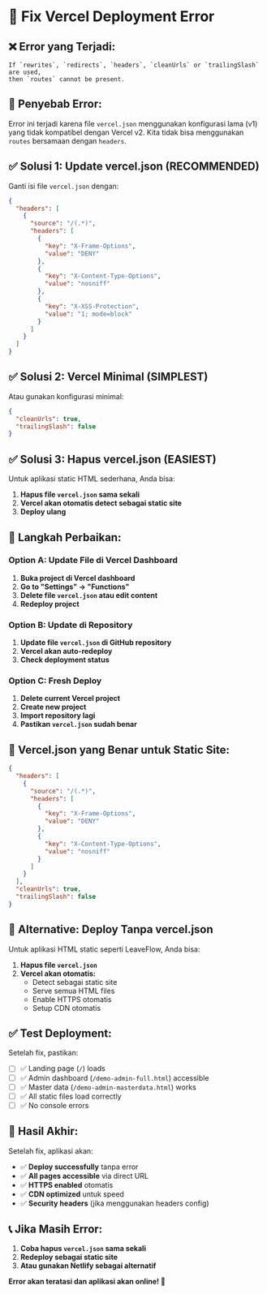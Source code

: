 # 🔧 Fix Vercel Deployment Error

## ❌ **Error yang Terjadi:**
```
If `rewrites`, `redirects`, `headers`, `cleanUrls` or `trailingSlash` are used, 
then `routes` cannot be present.
```

## 🎯 **Penyebab Error:**
Error ini terjadi karena file `vercel.json` menggunakan konfigurasi lama (v1) yang tidak kompatibel dengan Vercel v2. Kita tidak bisa menggunakan `routes` bersamaan dengan `headers`.

## ✅ **Solusi 1: Update vercel.json (RECOMMENDED)**

Ganti isi file `vercel.json` dengan:

```json
{
  "headers": [
    {
      "source": "/(.*)",
      "headers": [
        {
          "key": "X-Frame-Options",
          "value": "DENY"
        },
        {
          "key": "X-Content-Type-Options",
          "value": "nosniff"
        },
        {
          "key": "X-XSS-Protection",
          "value": "1; mode=block"
        }
      ]
    }
  ]
}
```

## ✅ **Solusi 2: Vercel Minimal (SIMPLEST)**

Atau gunakan konfigurasi minimal:

```json
{
  "cleanUrls": true,
  "trailingSlash": false
}
```

## ✅ **Solusi 3: Hapus vercel.json (EASIEST)**

Untuk aplikasi static HTML sederhana, Anda bisa:
1. **Hapus file `vercel.json` sama sekali**
2. **Vercel akan otomatis detect sebagai static site**
3. **Deploy ulang**

## 🚀 **Langkah Perbaikan:**

### **Option A: Update File di Vercel Dashboard**
1. **Buka project di Vercel dashboard**
2. **Go to "Settings" → "Functions"**
3. **Delete file `vercel.json` atau edit content**
4. **Redeploy project**

### **Option B: Update di Repository**
1. **Update file `vercel.json` di GitHub repository**
2. **Vercel akan auto-redeploy**
3. **Check deployment status**

### **Option C: Fresh Deploy**
1. **Delete current Vercel project**
2. **Create new project**
3. **Import repository lagi**
4. **Pastikan `vercel.json` sudah benar**

## 🎯 **Vercel.json yang Benar untuk Static Site:**

```json
{
  "headers": [
    {
      "source": "/(.*)",
      "headers": [
        {
          "key": "X-Frame-Options",
          "value": "DENY"
        },
        {
          "key": "X-Content-Type-Options",
          "value": "nosniff"
        }
      ]
    }
  ],
  "cleanUrls": true,
  "trailingSlash": false
}
```

## 🔄 **Alternative: Deploy Tanpa vercel.json**

Untuk aplikasi HTML static seperti LeaveFlow, Anda bisa:

1. **Hapus file `vercel.json`**
2. **Vercel akan otomatis:**
   - Detect sebagai static site
   - Serve semua HTML files
   - Enable HTTPS otomatis
   - Setup CDN otomatis

## ✅ **Test Deployment:**

Setelah fix, pastikan:
- [ ] ✅ Landing page (`/`) loads
- [ ] ✅ Admin dashboard (`/demo-admin-full.html`) accessible
- [ ] ✅ Master data (`/demo-admin-masterdata.html`) works
- [ ] ✅ All static files load correctly
- [ ] ✅ No console errors

## 🎉 **Hasil Akhir:**

Setelah fix, aplikasi akan:
- ✅ **Deploy successfully** tanpa error
- ✅ **All pages accessible** via direct URL
- ✅ **HTTPS enabled** otomatis
- ✅ **CDN optimized** untuk speed
- ✅ **Security headers** (jika menggunakan headers config)

## 📞 **Jika Masih Error:**

1. **Coba hapus `vercel.json` sama sekali**
2. **Redeploy sebagai static site**
3. **Atau gunakan Netlify sebagai alternatif**

**Error akan teratasi dan aplikasi akan online! 🚀**